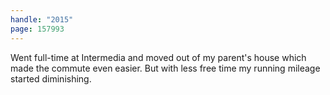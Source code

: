 ```yaml
---
handle: "2015"
page: 157993
---
```


Went full-time at Intermedia and moved out of my parent's house which made the commute even easier. But with less free time my running mileage started diminishing.
